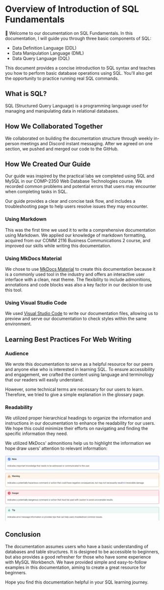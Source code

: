# Overview of Introduction of SQL Fundamentals

👋 Welcome to our documentation on SQL Fundamentals. In this documentation, I will guide you through three basic components of SQL:

- Data Definition Language (DDL)
- Data Manipulation Language (DML)
- Data Query Language (DQL)

This document provides a concise introduction to SQL syntax and teaches you how to perform basic database operations using SQL. You'll also get the opportunity to practice running real SQL commands.

## What is SQL?

SQL (Structured Query Language) is a programming language used for managing and manipulating data in relational databases.

## How We Collaborated Together

We collaborated on building the documentation structure through weekly in-person meetings and Discord instant messaging. After we agreed on one section, we pushed and merged our code to the GitHub.

## How We Created Our Guide

Our guide was inspired by the practical labs we completed using SQL and MySQL in our COMP-2350 Web Database Technologies course. We recorded common problems and potential errors that users may encounter when completing tasks in SQL.

Our guide provides a clear and concise task flow, and includes a troubleshooting page to help users resolve issues they may encounter.

### Using Markdown

This was the first time we used it to write a comprehensive documentation using Markdown. We applied our knowledge of markdown formatting, acquired from our COMM 2116 Business Communications 2 course, and improved our skills while writing this documentation.

### Using MkDocs Material

We chose to use [MkDocs Material](https://squidfunk.github.io/mkdocs-material/) to create this documentation because it is a commonly used tool in the industry and offers an interactive user interface with a clean, neat theme. The flexibility to include admonitions, annotations and code blocks was also a key factor in our decision to use this tool.

### Using Visual Studio Code

We used [Visual Studio Code](https://code.visualstudio.com/) to write our documentation files, allowing us to preview and serve our documentation to check styles within the same environment.

## Learning Best Practices For Web Writing

### Audience

We wrote this documentation to serve as a helpful resource for our peers and anyone else who is interested in learning SQL. To ensure accessibility and engagement, we crafted the content using language and terminology that our readers will easily understand.

However, some technical terms are necessary for our users to learn. Therefore, we tried to give a simple explanation in the glossary page.

### Readability

We utilized proper hierarchical headings to organize the information and instructions in our documentation to enhance the readability for our users. We hope this could minimize their efforts on navigating and finding the specific information they need.

We utilized MkDocs' admonitions help us to highlight the information we hope draw users' attention to relevant information:

![Amotations Examples](/docs/images/Amontations_eg.png)

## Conclusion

The documentation assumes users who have a basic understanding of databases and table structures. It is designed to be accessible to beginners, but also provides a good refresher for those who have some experience with MySQL Workbench. We have provided simple and easy-to-follow examples in this documentation, aiming to create a great resource for beginners.

Hope you find this documentation helpful in your SQL learning journey.
